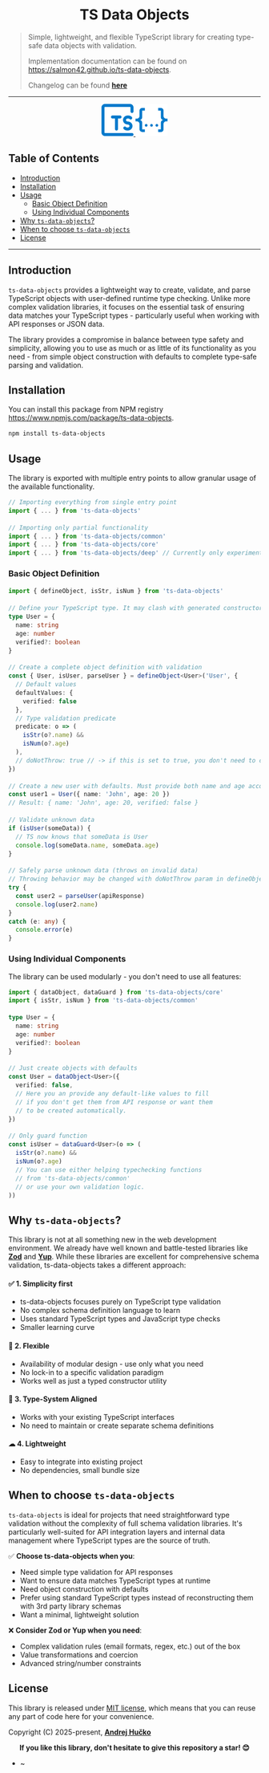 <h1 align="center" id="top">TS Data Objects</h1>

> Simple, lightweight, and flexible TypeScript library for creating type-safe data objects with validation.
>
> Implementation documentation can be found on https://salmon42.github.io/ts-data-objects.
>
> Changelog can be found [**here**](https://github.com/Salmon42/ts-data-objects/blob/master/readme/CHANGELOG.md)
---

<p align="center">
	<a href="#top" target="_blank" rel="noreferrer">
		<img src="https://raw.githubusercontent.com/Salmon42/ts-data-objects/refs/heads/master/readme/ts.svg" alt="TypeScript" width="64px" height="64px" />
		<img src="https://raw.githubusercontent.com/Salmon42/ts-data-objects/refs/heads/master/readme/json.svg" alt="JSON" width="64px" height="64px" />
	</a>
</p>

## Table of Contents
* [Introduction](#introduction)
* [Installation](#installation)
* [Usage](#usage)
  * [Basic Object Definition](#basic-object-definition)
  * [Using Individual Components](#using-individual-components)
* [Why `ts-data-objects`?](#why-ts-data-objects)
* [When to choose `ts-data-objects`](#when-to-choose-ts-data-objects)
* [License](#license)

---

## Introduction
`ts-data-objects` provides a lightweight way to create, validate, and parse TypeScript objects with user-defined runtime type checking. Unlike more complex validation libraries, it focuses on the essential task of ensuring data matches your TypeScript types - particularly useful when working with API responses or JSON data.

The library provides a compromise in balance between type safety and simplicity, allowing you to use as much or as little of its functionality as you need - from simple object construction with defaults to complete type-safe parsing and validation.


## Installation
You can install this package from NPM registry https://www.npmjs.com/package/ts-data-objects.

```bash
npm install ts-data-objects
```


## Usage
The library is exported with multiple entry points to allow granular usage of the available functionality.

```typescript
// Importing everything from single entry point
import { ... } from 'ts-data-objects'

// Importing only partial functionality
import { ... } from 'ts-data-objects/common'
import { ... } from 'ts-data-objects/core'
import { ... } from 'ts-data-objects/deep' // Currently only experimental
```

### Basic Object Definition
```typescript
import { defineObject, isStr, isNum } from 'ts-data-objects'

// Define your TypeScript type. It may clash with generated constructor
type User = {
  name: string
  age: number
  verified?: boolean
}

// Create a complete object definition with validation
const { User, isUser, parseUser } = defineObject<User>('User', {
  // Default values
  defaultValues: {
    verified: false
  },
  // Type validation predicate
  predicate: o => (
    isStr(o?.name) &&
    isNum(o?.age)
  ),
  // doNotThrow: true // -> if this is set to true, you don't need to catch any error, it will only log console.error by itself
})

// Create a new user with defaults. Must provide both name and age accorting to TS type/interface
const user1 = User({ name: 'John', age: 20 })
// Result: { name: 'John', age: 20, verified: false }

// Validate unknown data
if (isUser(someData)) {
  // TS now knows that someData is User
  console.log(someData.name, someData.age)
}

// Safely parse unknown data (throws on invalid data)
// Throwing behavior may be changed with doNotThrow param in defineObject
try {
  const user2 = parseUser(apiResponse)
  console.log(user2.name)
}
catch (e: any) {
  console.error(e)
}
```

### Using Individual Components
The library can be used modularly - you don't need to use all features:

```typescript
import { dataObject, dataGuard } from 'ts-data-objects/core'
import { isStr, isNum } from 'ts-data-objects/common'

type User = {
  name: string
  age: number
  verified?: boolean
}

// Just create objects with defaults
const User = dataObject<User>({
  verified: false,
  // Here you an provide any default-like values to fill
  // if you don't get them from API response or want them
  // to be created automatically.
})

// Only guard function
const isUser = dataGuard<User>(o => (
  isStr(o?.name) &&
  isNum(o?.age)
  // You can use either helping typechecking functions
  // from 'ts-data-objects/common'
  // or use your own validation logic.
))
```

## Why `ts-data-objects`?
This library is not at all something new in the web development environment. We already have well known and battle-tested libraries like **[Zod](https://github.com/colinhacks/zod)** and **[Yup](https://github.com/jquense/yup)**. While these libraries are excellent for comprehensive schema validation, ts-data-objects takes a different approach:

#### ✅ 1. Simplicity first
* ts-data-objects focuses purely on TypeScript type validation
* No complex schema definition language to learn
* Uses standard TypeScript types and JavaScript type checks
* Smaller learning curve

#### 💪 2. Flexible
* Availability of modular design - use only what you need
* No lock-in to a specific validation paradigm
* Works well as just a typed constructor utility

#### 🔄 3. Type-System Aligned
* Works with your existing TypeScript interfaces
* No need to maintain or create separate schema definitions

#### ☁ 4. Lightweight
* Easy to integrate into existing project
* No dependencies, small bundle size

## When to choose `ts-data-objects`
`ts-data-objects` is ideal for projects that need straightforward type validation without the complexity of full schema validation libraries. It's particularly well-suited for API integration layers and internal data management where TypeScript types are the source of truth.

✅ **Choose ts-data-objects when you**:
* Need simple type validation for API responses
* Want to ensure data matches TypeScript types at runtime
* Need object construction with defaults
* Prefer using standard TypeScript types instead of reconstructing them with 3rd party library schemas
* Want a minimal, lightweight solution

❌ **Consider Zod or Yup when you need**:
* Complex validation rules (email formats, regex, etc.) out of the box
* Value transformations and coercion
* Advanced string/number constraints



## License
This library is released under [MIT license](https://opensource.org/license/MIT), which means that you can reuse any part of code here for your convenience.

Copyright (C) 2025-present, **[Andrej Hučko](https://www.linkedin.com/in/andrejhucko/)**

<p align="center">
<b>If you like this library, don't hesitate to give this repository a star! 😊</b>
</p>


* ~

